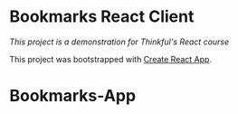 # Bookmarks React Client
_This project is a demonstration for Thinkful's React course_

This project was bootstrapped with [Create React App](https://github.com/facebook/create-react-app).
# Bookmarks-App
